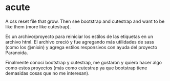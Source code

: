 # acute
A css reset file that grow. Then see bootstrap and cutestrap and want to be like them (more like cutestrap).

Es un archivo/proyecto para reiniciar los estilos de las etiquetas en un archivo html. El archivo creció y fue agregando más utilidades de sass (como los @mixin) y agrega estilos responsivos con ayuda del proyecto Paranoida.

Finalmente conocí bootstrap y cutestrap, me gustaron y quiero hacer algo como estos proyectos (más como cutestrap ya que bootstrap tiene demasidas cosas que no me interesan). 
